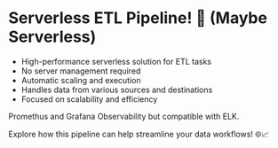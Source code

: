 # Serverless ETL Pipeline! 🚀 (Maybe Serverless)

- High-performance serverless solution for ETL tasks
- No server management required
- Automatic scaling and execution
- Handles data from various sources and destinations
- Focused on scalability and efficiency

Promethus and Grafana Observability but compatible with ELK.

Explore how this pipeline can help streamline your data workflows! 🌐📈
